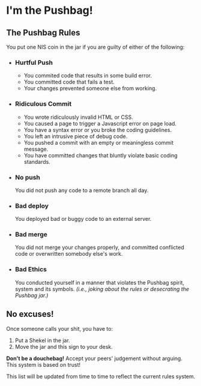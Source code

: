 # I'm the Pushbag!

## The Pushbag Rules

You put one NIS coin in the jar if you are guilty of either of the following:


* ### Hurtful Push
  * You commited code that results in some build error.
  * You committed code that fails a test.
  * Your changes prevented someone else from working.

* ### Ridiculous Commit
  * You wrote ridiculously invalid HTML or CSS.
  * You caused a page to trigger a Javascript error on page load.
  * You have a syntax error or you broke the coding guidelines.
  * You left an intrusive piece of debug code.
  * You pushed a commit with an empty or meaningless commit message.
  * You have committed changes that bluntly violate basic coding standards.
  
* ### No push

  You did not push any code to a remote branch all day.

* ### Bad deploy

  You deployed bad or buggy code to an external server.


* ### Bad merge

  You did not merge your changes properly, and committed conflicted code or overwritten somebody else's work.

* ### Bad Ethics

  You conducted yourself in a manner that violates the Pushbag spirit, system and its symbols. _(i.e., joking about the rules or desecrating the Pushbag jar.)_


## No excuses!

Once someone calls your shit, you have to:

1. Put a Shekel in the jar.
2. Move the jar and this sign to your desk.

**Don't be a douchebag!** Accept your peers' judgement without arguing.  
This system is based on trust!

This list will be updated from time to time to reflect the current rules system.
